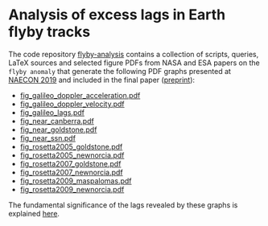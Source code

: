 # Analysis of excess lags in Earth flyby tracks

The code repository
	[flyby-analysis](https://github.com/earthshrink/flyby-analysis)
contains a collection of
	scripts, queries, LaTeX sources and
	selected figure PDFs from NASA and ESA papers on the `flyby anomaly`
that generate
	the following PDF graphs
presented at
    [NAECON 2019](https://attend.ieee.org/naecon-2019/post-conference-info/)
and included in the final paper
    ([preprint](https://doi.org/10.36227/techrxiv.10252871)):

 - [fig_galileo_doppler_acceleration.pdf](galileo/fig_galileo_doppler_acceleration.pdf)
 - [fig_galileo_doppler_velocity.pdf](galileo/fig_galileo_doppler_velocity.pdf)
 - [fig_galileo_lags.pdf](galileo/fig_galileo_lags.pdf)
 - [fig_near_canberra.pdf](near/fig_near_canberra.pdf)
 - [fig_near_goldstone.pdf](near/fig_near_goldstone.pdf)
 - [fig_near_ssn.pdf](near/fig_near_ssn.pdf)
 - [fig_rosetta2005_goldstone.pdf](rosetta/fig_rosetta2005_goldstone.pdf)
 - [fig_rosetta2005_newnorcia.pdf](rosetta/fig_rosetta2005_newnorcia.pdf)
 - [fig_rosetta2007_goldstone.pdf](rosetta/fig_rosetta2007_goldstone.pdf)
 - [fig_rosetta2007_newnorcia.pdf](rosetta/fig_rosetta2007_newnorcia.pdf)
 - [fig_rosetta2009_maspalomas.pdf](rosetta/fig_rosetta2009_maspalomas.pdf)
 - [fig_rosetta2009_newnorcia.pdf](rosetta/fig_rosetta2009_newnorcia.pdf)

The fundamental significance of the lags revealed by these graphs is explained
	[here](https://github.com/earthshrink/flyby-analysis/blob/master/About.md).

